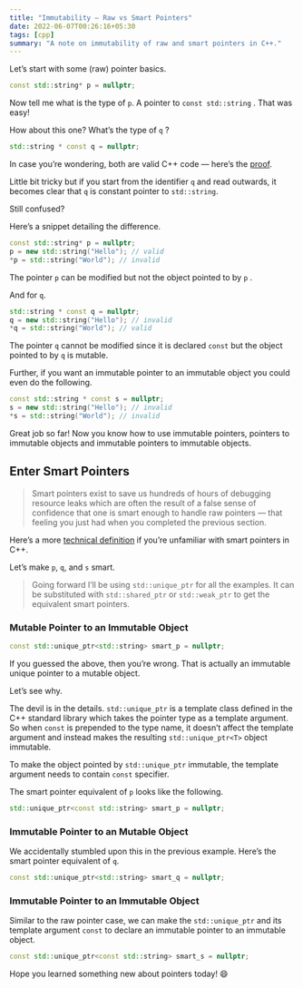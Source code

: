 ```yaml
---
title: "Immutability — Raw vs Smart Pointers"
date: 2022-06-07T00:26:16+05:30
tags: [cpp]
summary: "A note on immutability of raw and smart pointers in C++."
---
```

Let’s start with some (raw) pointer basics.

```cpp
const std::string* p = nullptr;
```

Now tell me what is the type of  `p`.  A pointer to `const std::string` . That was easy!

How about this one? What’s the type of  `q` ?

```cpp
std::string * const q = nullptr; 
```

In case you’re wondering, both are valid C++ code — here’s the [proof](https://godbolt.org/z/8E4W9oTo5). 

Little bit tricky but if you start from the identifier  `q`  and read outwards, it becomes clear that  `q`  is constant pointer  to  `std::string`.

Still confused?

Here’s a snippet detailing the difference.

```cpp
const std::string* p = nullptr;
p = new std::string("Hello"); // valid
*p = std::string("World"); // invalid
```

The pointer  `p`  can be modified but not the object pointed to by  `p` .

And for  `q`.

```cpp
std::string * const q = nullptr; 
q = new std::string("Hello"); // invalid
*q = std::string("World"); // valid
```

The pointer `q` cannot be modified since it is declared `const` but  the object pointed to by  `q`  is mutable.

Further, if you want an immutable pointer to an immutable object you could even do the following.

```cpp
const std::string * const s = nullptr;
s = new std::string("Hello"); // invalid
*s = std::string("World"); // invalid
```

Great job so far! Now you know how to use immutable pointers, pointers to immutable objects and immutable pointers to immutable objects.

## Enter Smart Pointers
> Smart pointers exist to save us hundreds of hours of debugging resource leaks which are often the result of a false sense of confidence that one is smart enough to handle raw pointers — that feeling you just had when you completed the previous section.  

Here’s a more [technical definition](https://www.educative.io/edpresso/what-are-smart-pointers) if you’re unfamiliar with smart pointers in C++.

Let’s make  `p`,  `q`, and  `s`  smart.

> Going forward I’ll be using  `std::unique_ptr`  for all the examples. It can be substituted with  `std::shared_ptr`  or  `std::weak_ptr`  to get the equivalent  smart pointers.  

### Mutable Pointer to an Immutable Object
```cpp
const std::unique_ptr<std::string> smart_p = nullptr;
```
If you guessed the above, then you’re wrong. That is actually an immutable unique pointer to a  mutable object.

Let’s see why.  

The devil is in the details.  `std::unique_ptr`  is a template class  defined in the C++ standard library which takes the pointer type as a template argument. So when  `const`  is prepended to the type name, it doesn’t affect the template argument and instead makes the resulting `std::unique_ptr<T>`  object immutable.

To make the object pointed by `std::unique_ptr` immutable, the template argument needs to contain `const`  specifier. 

The smart pointer equivalent of  `p` looks like the following.

```cpp
std::unique_ptr<const std::string> smart_p = nullptr;
```

### Immutable Pointer to an Mutable Object
We accidentally stumbled upon this in the previous example. Here’s the smart pointer equivalent of  `q`.

```cpp
const std::unique_ptr<std::string> smart_q = nullptr;
```

### Immutable Pointer to an Immutable Object
Similar to the raw pointer case, we can make the `std::unique_ptr`  and its template argument  `const`  to declare an immutable pointer to an immutable object.

```cpp
const std::unique_ptr<const std::string> smart_s = nullptr;
```

Hope you learned something new about pointers today! 😄



